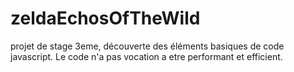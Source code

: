 # zeldaEchosOfTheWild

projet de stage 3eme, découverte des éléments basiques de code javascript. Le code n'a pas vocation a etre performant et efficient.

